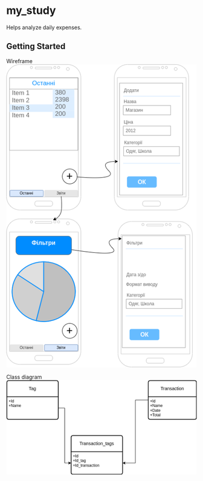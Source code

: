 # my_study

Helps analyze daily expenses.

## Getting Started

Wireframe
![img.png](img.png)

Class diagram
![img_1.png](img_1.png)
